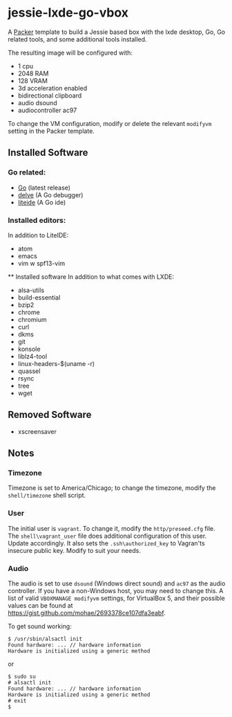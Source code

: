 jessie-lxde-go-vbox
===================
A [Packer](https://packer.io) template to build a Jessie based box with the lxde desktop, Go, Go related tools, and some additional tools installed.

The resulting image will be configured with:

* 1 cpu
* 2048 RAM
* 128 VRAM
* 3d acceleration enabled
* bidirectional clipboard
* audio dsound
* audiocontroller ac97

To change the VM configuration, modify or delete the relevant `modifyvm` setting in the Packer template.

## Installed Software
### Go related:

* [Go](https://golang.org) (latest release)
* [delve](https://github.com/derekparker/delve) (A Go debugger)
* [liteide](https://github.com/visualfc/liteide) (A Go ide)

### Installed editors:
In addition to LiteIDE:

* atom
* emacs
* vim w spf13-vim

** Installed software
In addition to what comes with LXDE:

* alsa-utils
* build-essential
* bzip2
* chrome
* chromium
* curl
* dkms
* git
* konsole
* liblz4-tool
* linux-headers-$(uname -r)
* quassel
* rsync
* tree
* wget

## Removed Software
*  xscreensaver

## Notes
### Timezone
Timezone is set to America/Chicago; to change the timezone, modify the `shell/timezone` shell script.

### User
The initial user is `vagrant`.  To change it, modify the `http/preseed.cfg` file.  The `shell\vagrant_user` file does additional configuration of this user.  Update accordingly.  It also sets the `.ssh\authorized_key` to Vagran'ts insecure public key.  Modify to suit your needs.

### Audio
The audio is set to use `dsound` (Windows direct sound) and `ac97` as the audio controller.  If you have a non-Windows host, you may need to change this.  A list of valid `VBOXMANAGE modifyvm` settings, for VirtualBox 5, and their possible values can be found at https://gist.github.com/mohae/2693378ce107dfa3eabf.

To get sound working: 

    $ /usr/sbin/alsactl init
    Found hardware: ... // hardware information
    Hardware is initialized using a generic method
    
or
 
    $ sudo su
    # alsactl init
    Found hardware: ... // hardware information
    Hardware is initialized using a generic method
    # exit
    $
    
    

